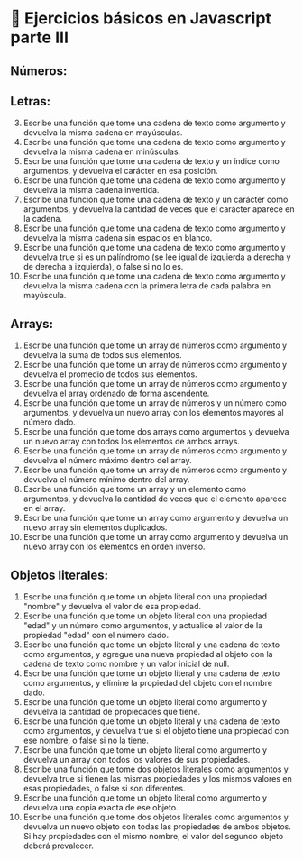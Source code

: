 # 🎠 Ejercicios básicos en Javascript parte III

## Números:

<!-- 1. Escribe una función que tome dos números como argumentos y devuelva su suma. -->
<!-- 2. Escribe una función que tome dos números como argumentos y devuelva su resta. -->
<!-- 3. Escribe una función que tome dos números como argumentos y devuelva su producto. -->
<!-- 4. Escribe una función que tome dos números como argumentos y devuelva su división. -->
<!-- 5. Escribe una función que tome un número base y un exponente y devuelva el resultado de elevar el número base a la potencia dada. -->
<!-- 6. Escribe una función que tome dos números como argumentos y devuelva el resto de la división del primer número entre el segundo. -->
<!-- 7. Escribe una función que tome un número como argumento y devuelva su raíz cuadrada. -->
<!-- 8. Escribe una función que tome un número como argumento y devuelva su valor absoluto. -->
<!-- 9. Escribe una función que tome un número decimal como argumento y devuelva el número redondeado al entero más cercano. -->
<!-- 10. Escribe una función que genere y devuelva un número aleatorio entre 0 y 1. -->


## Letras:

<!-- 1. Escribe una función que tome dos cadenas de texto como argumentos y devuelva su concatenación. -->
<!-- 2. Escribe una función que tome una cadena de texto como argumento y devuelva su longitud. -->
3. Escribe una función que tome una cadena de texto como argumento y devuelva la misma cadena en mayúsculas.
4. Escribe una función que tome una cadena de texto como argumento y devuelva la misma cadena en minúsculas.
5. Escribe una función que tome una cadena de texto y un índice como argumentos, y devuelva el carácter en esa posición.
6. Escribe una función que tome una cadena de texto como argumento y devuelva la misma cadena invertida.
7. Escribe una función que tome una cadena de texto y un carácter como argumentos, y devuelva la cantidad de veces que el carácter aparece en la cadena.
8. Escribe una función que tome una cadena de texto como argumento y devuelva la misma cadena sin espacios en blanco.
9. Escribe una función que tome una cadena de texto como argumento y devuelva true si es un palíndromo (se lee igual de izquierda a derecha y de derecha a izquierda), o false si no lo es.
10. Escribe una función que tome una cadena de texto como argumento y devuelva la misma cadena con la primera letra de cada palabra en mayúscula.


## Arrays:

1. Escribe una función que tome un array de números como argumento y devuelva la suma de todos sus elementos.
2. Escribe una función que tome un array de números como argumento y devuelva el promedio de todos sus elementos.
3. Escribe una función que tome un array de números como argumento y devuelva el array ordenado de forma ascendente.
4. Escribe una función que tome un array de números y un número como argumentos, y devuelva un nuevo array con los elementos mayores al número dado.
5. Escribe una función que tome dos arrays como argumentos y devuelva un nuevo array con todos los elementos de ambos arrays.
6. Escribe una función que tome un array de números como argumento y devuelva el número máximo dentro del array.
7. Escribe una función que tome un array de números como argumento y devuelva el número mínimo dentro del array.
8. Escribe una función que tome un array y un elemento como argumentos, y devuelva la cantidad de veces que el elemento aparece en el array.
9. Escribe una función que tome un array como argumento y devuelva un nuevo array sin elementos duplicados.
10. Escribe una función que tome un array como argumento y devuelva un nuevo array con los elementos en orden inverso.

## Objetos literales:

1. Escribe una función que tome un objeto literal con una propiedad "nombre" y devuelva el valor de esa propiedad.
2. Escribe una función que tome un objeto literal con una propiedad "edad" y un número como argumentos, y actualice el valor de la propiedad "edad" con el número dado.
3. Escribe una función que tome un objeto literal y una cadena de texto como argumentos, y agregue una nueva propiedad al objeto con la cadena de texto como nombre y un valor inicial de null.
4. Escribe una función que tome un objeto literal y una cadena de texto como argumentos, y elimine la propiedad del objeto con el nombre dado.
5. Escribe una función que tome un objeto literal como argumento y devuelva la cantidad de propiedades que tiene.
6. Escribe una función que tome un objeto literal y una cadena de texto como argumentos, y devuelva true si el objeto tiene una propiedad con ese nombre, o false si no la tiene.
7. Escribe una función que tome un objeto literal como argumento y devuelva un array con todos los valores de sus propiedades.
8. Escribe una función que tome dos objetos literales como argumentos y devuelva true si tienen las mismas propiedades y los mismos valores en esas propiedades, o false si son diferentes.
9. Escribe una función que tome un objeto literal como argumento y devuelva una copia exacta de ese objeto.
10. Escribe una función que tome dos objetos literales como argumentos y devuelva un nuevo objeto con todas las propiedades de ambos objetos. Si hay propiedades con el mismo nombre, el valor del segundo objeto deberá prevalecer.
